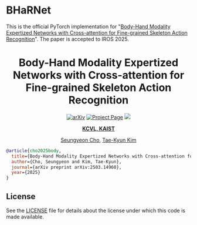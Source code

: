 # BHaRNet
This is the official PyTorch implementation for "[Body-Hand Modality Expertized Networks with Cross-attention for Fine-grained Skeleton Action Recognition](https://arxiv.org/pdf/2503.14960)". The paper is accepted to IROS 2025.

<div align="center">
<h1>Body-Hand Modality Expertized Networks with Cross-attention for Fine-grained Skeleton Action Recognition</h1>

<a href="https://arxiv.org/pdf/2503.14960"><img src="https://img.shields.io/badge/arXiv-2503.14960-b31b1b" alt="arXiv"></a>
<a href="https://vgg-t.github.io/"><img src="https://img.shields.io/badge/Project_Page-green" alt="Project Page"></a>
<a href='https://huggingface.co/spaces/facebook/vggt'><img src='https://img.shields.io/badge/%F0%9F%A4%97%20Hugging%20Face-Demo-blue'></a>


**[KCVL, KAIST](https://www.robots.ox.ac.uk/~vgg/)**


[Seungyeon Cho](https://jytime.github.io/), [Tae-Kyun Kim](https://sites.google.com/view/tkkim/home)
</div>

```bibtex
@article{cho2025body,
  title={Body-Hand Modality Expertized Networks with Cross-attention for Fine-grained Skeleton Action Recognition},
  author={Cho, Seungyeon and Kim, Tae-Kyun},
  journal={arXiv preprint arXiv:2503.14960},
  year={2025}
}
```



## License
See the [LICENSE](./LICENSE.txt) file for details about the license under which this code is made available.
